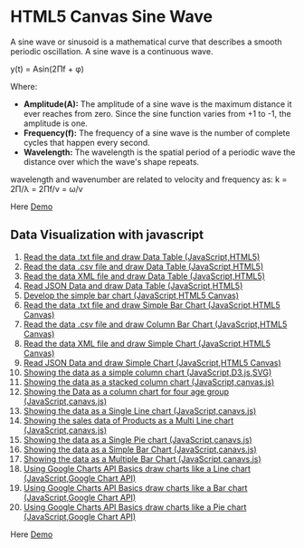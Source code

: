 # HTML5 Canvas Sine Wave

A sine wave or sinusoid is a mathematical curve that describes a smooth periodic oscillation. A sine wave is a continuous wave.

y(t) = Asin(2<span>&#928;</span>f + <span>&phi;</span>)

Where:

- **Amplitude(A):**
The amplitude of a sine wave is the maximum distance it ever reaches from zero. Since the sine function varies from +1 to -1, the amplitude is one. 
- **Frequency(f):**
The frequency of a sine wave is the number of complete cycles that happen every second.
- **Wavelength:**
The wavelength is the spatial period of a periodic wave the distance over which the wave's shape repeats.

 wavelength and wavenumber are related to velocity and frequency as: 
 k = 2<span>&#928;</span>/<span>&lambda;</span> = 2<span>&#928;</span>f/v = <span>&omega;</span>/v


Here [Demo](https://sidpro-hash.github.io/HTML-Canvas/)


## Data Visualization with javascript

1. [Read the data .txt file and draw Data Table (JavaScript,HTML5)](https://github.com/sidpro-hash/HTML-Canvas/blob/main/Data%20visulization%20JavaScript/Text_data_table.html)
2. [Read the data .csv file and draw Data Table (JavaScript,HTML5)](https://github.com/sidpro-hash/HTML-Canvas/blob/main/Data%20visulization%20JavaScript/CSV_data_table.html)
3. [Read the data XML file and draw Data Table (JavaScript,HTML5)](https://github.com/sidpro-hash/HTML-Canvas/blob/main/Data%20visulization%20JavaScript/Xml_Data_Table.html)
4. [Read JSON Data and draw Data Table (JavaScript,HTML5)](https://github.com/sidpro-hash/HTML-Canvas/blob/main/Data%20visulization%20JavaScript/Json_Data_Table.html)
5. [Develop the simple bar chart (JavaScript,HTML5 Canvas)](https://github.com/sidpro-hash/HTML-Canvas/blob/main/Data%20visulization%20JavaScript/Dvp3a.html)
6. [Read the data .txt file and draw Simple Bar Chart (JavaScript,HTML5 Canvas)](https://github.com/sidpro-hash/HTML-Canvas/blob/main/Data%20visulization%20JavaScript/Text_sample_bar_chart.html)
7. [Read the data .csv file and draw Column Bar Chart (JavaScript,HTML5 Canvas)](https://github.com/sidpro-hash/HTML-Canvas/blob/main/Data%20visulization%20JavaScript/CSV_sample_bar_chart.html)
8. [Read the data XML file and draw Simple Chart (JavaScript,HTML5 Canvas)](https://github.com/sidpro-hash/HTML-Canvas/blob/main/Data%20visulization%20JavaScript/Xml_sample_bar_chart.html)
9. [Read JSON Data and draw Simple Chart (JavaScript,HTML5 Canvas)](https://github.com/sidpro-hash/HTML-Canvas/blob/main/Data%20visulization%20JavaScript/JSON_sample_bar_chart.html)
10. [Showing the data as a simple column chart (JavaScript,D3.js,SVG)](https://github.com/sidpro-hash/HTML-Canvas/blob/main/Data%20visulization%20JavaScript/D3chart.html)
11. [Showing the data as a stacked column chart (JavaScript,canvas.js)](https://github.com/sidpro-hash/HTML-Canvas/blob/main/Data%20visulization%20JavaScript/four_stacked_age_group.html)
12. [Showing the Data as a column chart for four age group (JavaScript,canavs.js)](https://github.com/sidpro-hash/HTML-Canvas/blob/main/Data%20visulization%20JavaScript/four_age_group.html)
13. [Showing the data as a Single Line chart (JavaScript,canavs.js)](https://github.com/sidpro-hash/HTML-Canvas/blob/main/Data%20visulization%20JavaScript/single%20line%20chart.html)
14. [Showing the sales data of Products as a Multi Line chart (JavaScript,canavs.js)](https://github.com/sidpro-hash/HTML-Canvas/blob/main/Data%20visulization%20JavaScript/multiple%20line.html)
15. [Showing the data as a Single Pie chart (JavaScript,canavs.js)](https://github.com/sidpro-hash/HTML-Canvas/blob/main/Data%20visulization%20JavaScript/pie%20chart.html)
16. [Showing the data as a Simple Bar Chart (JavaScript,canavs.js)](https://github.com/sidpro-hash/HTML-Canvas/blob/main/Data%20visulization%20JavaScript/simple%20bar%20chart.html)
17. [Showing the data as a Multiple Bar Chart (JavaScript,canavs.js)](https://github.com/sidpro-hash/HTML-Canvas/blob/main/Data%20visulization%20JavaScript/multiple%20bar%20chart.html)
18. [Using Google Charts API Basics draw charts like a Line chart (JavaScript,Google Chart API)](https://github.com/sidpro-hash/HTML-Canvas/blob/main/Data%20visulization%20JavaScript/google%20line%20chart.html)
19. [Using Google Charts API Basics draw charts like a Bar chart (JavaScript,Google Chart API)](https://github.com/sidpro-hash/HTML-Canvas/blob/main/Data%20visulization%20JavaScript/google%20bar%20chart.html)
20. [Using Google Charts API Basics draw charts like a Pie chart (JavaScript,Google Chart API)](https://github.com/sidpro-hash/HTML-Canvas/blob/main/Data%20visulization%20JavaScript/google%20pie%20chart.html)


Here [Demo](https://sidpro-hash.github.io/HTML-Canvas/Data%20visulization%20JavaScript/index.html)

